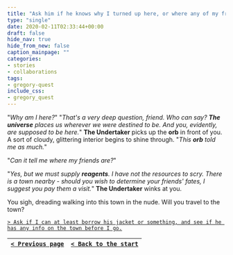 ```yaml
---
title: "Ask him if he knows why I turned up here, or where any of my friends ended up."
type: "single"
date: 2020-02-11T02:33:44+00:00
draft: false
hide_nav: true
hide_from_new: false
caption_mainpage: ""
categories:
- stories
- collaborations
tags:
- gregory-quest
include_css:
- gregory_quest
---
```


"*Why am I here?*" "*That's a very deep question, friend. Who can say? **The universe** places us wherever we were destined to be. And you, evidently, are supposed to be here.*" **The Undertaker** picks up the **orb** in front of you. A sort of cloudy, glittering interior begins to shine through. "*This **orb** told me as much.*"

"*Can it tell me where my friends are?*"

"*Yes, but we must supply **reagents**. I have not the resources to scry. There is a town nearby - should you wish to determine your friends' fates, I suggest you pay them a visit.*" **The Undertaker** winks at you.

You sigh, dreading walking into this town in the nude. Will you travel to the town?

[``> Ask if I can at least borrow his jacket or something, and see if he has any info on the town before I go.``](../51)

|[``< Previous page``](../49)|[``< Back to the start``](../)|
|---|---|